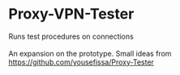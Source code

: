 # Proxy-VPN-Tester
Runs test procedures on connections<br/>
<br/>
An expansion on the prototype. Small ideas from https://github.com/yousefissa/Proxy-Tester

